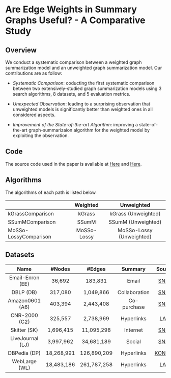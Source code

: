 # Are Edge Weights in Summary Graphs Useful? - A Comparative Study

## Overview
We conduct a systematic comparison between a weighted graph summarization model and an unweighted graph summarization model.
Our contributions are as follow:

* *Systematic Comparison*: coducting the first systematic comparison between two extensively-studied graph summarization models using 3 search algorithms, 8 datasets, and 5 evaluation metrics.

* *Unexpected Observation*: leading to a surprising observation that unweighted models is significantly better than weighted ones in all considered aspects.

* *Improvement of the State-of-the-art Algorithm*: improving a state-of-the-art graph-summarizaion algorithm for the weighted model by exploiting the observation.


## Code
The source code used in the paper is available at [Here](./code/) and [Here](./Home.html).

## Algorithms
The algorithms of each path is listed below.

|           | Weighted                                       | Unweighted                   
| ----------|:-----------------------------------------------:| :---------------------:|
| kGrassComparison    | kGrass         |  kGrass (Unweighted)    
| SSumMComparison     | SSumM        | SSumM (Unweighted)       
| MoSSo-LossyComparison     | MoSSo-Lossy         | MoSSo-Lossy (Unweighted)    


## Datasets

|Name|#Nodes|#Edges|Summary|Source|Download|
|:---:|:---:|:---:|:---:|:---:|:---:|
|Email-Enron (EE)|36,692|183,831|Email|[SNAP](https://snap.stanford.edu/data/email-Enron.html)|[LINK](https://snap.stanford.edu/data/email-Enron.txt.gz)|
|DBLP (DB)|317,080|1,049,866|Collaboration|[SNAP](https://snap.stanford.edu/data/com-DBLP.html)|[LINK](https://snap.stanford.edu/data/bigdata/communities/com-dblp.ungraph.txt.gz)|
|Amazon0601 (A6)|403,394|2,443,408|Co-purchase|[SNAP](https://snap.stanford.edu/data/amazon0601.html)|[LINK](https://snap.stanford.edu/data/amazon0601.txt.gz)|
|CNR-2000 (C2)|325,557|2,738,969|Hyperlinks|[LAW](http://law.di.unimi.it/webdata/cnr-2000/)|[LINK](http://law.di.unimi.it/webdata/cnr-2000/)|
|Skitter (SK)|1,696,415|11,095,298|Internet|[SNAP](https://snap.stanford.edu/data/as-Skitter.html)|[LINK](https://snap.stanford.edu/data/as-skitter.txt.gz)|
|LiveJournal (LJ)|3,997,962|34,681,189|Social|[SNAP](https://snap.stanford.edu/data/com-LiveJournal.html)|[LINK](https://snap.stanford.edu/data/bigdata/communities/com-lj.ungraph.txt.gz)|
|DBPedia (DP)|18,268,991|126,890,209|Hyperlinks|[KONECT](http://konect.cc/networks/dbpedia-link/)|[LINK](http://konect.cc/files/download.tsv.dbpedia-link.tar.bz2)|
|WebLarge (WL)|18,483,186|261,787,258|Hyperlinks|[LAW](https://law.di.unimi.it/webdata/uk-2002/)|[LINK](http://data.law.di.unimi.it/webdata/uk-2002/uk-2002.graph)|

